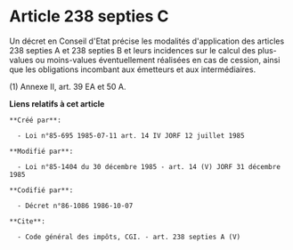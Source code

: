 # Article 238 septies C

Un décret en Conseil d'Etat précise les modalités d'application des articles 238 septies A et 238 septies B et leurs
incidences sur le calcul des plus-values ou moins-values éventuellement réalisées en cas de cession, ainsi que les
obligations incombant aux émetteurs et aux intermédiaires. 

(1) Annexe II, art. 39 EA et 50 A.

**Liens relatifs à cet article**

	**Créé par**:

	  - Loi n°85-695 1985-07-11 art. 14 IV JORF 12 juillet 1985

	**Modifié par**:

	  - Loi n°85-1404 du 30 décembre 1985 - art. 14 (V) JORF 31 décembre 1985

	**Codifié par**:

	  - Décret n°86-1086 1986-10-07

	**Cite**:

	  - Code général des impôts, CGI. - art. 238 septies A (V)

